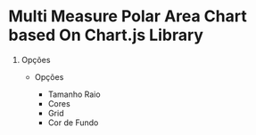 # Multi Measure Polar Area Chart based On Chart.js  Library


1. Opções

	- Opções

		- Tamanho Raio
		- Cores
		- Grid
		- Cor de Fundo

